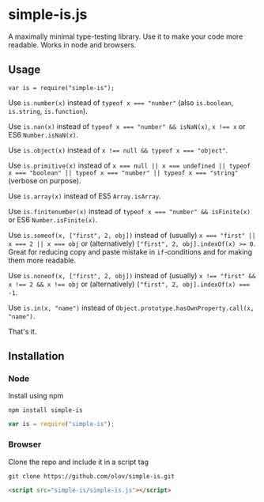 # simple-is.js
A maximally minimal type-testing library. Use it to make your code
more readable. Works in node and browsers.



## Usage
`var is = require("simple-is");`

Use `is.number(x)` instead of `typeof x === "number"` (also `is.boolean`, `is.string`, `is.function`).

Use `is.nan(x)` instead of `typeof x === "number" && isNaN(x)`, `x !== x` or ES6 `Number.isNaN(x)`.

Use `is.object(x)` instead of `x !== null && typeof x === "object"`.

Use `is.primitive(x)` instead of `x === null || x === undefined || typeof x === "boolean" || typeof x === "number" || typeof x === "string"` (verbose on purpose).

Use `is.array(x)` instead of ES5 `Array.isArray`.

Use `is.finitenumber(x)` instead of `typeof x === "number" && isFinite(x)` or ES6 `Number.isFinite(x)`.

Use `is.someof(x, ["first", 2, obj])` instead of (usually) `x === "first" || x === 2 || x === obj` or (alternatively)  `["first", 2, obj].indexOf(x) >= 0`. Great for reducing copy and paste mistake in `if`-conditions and for making them more readable.

Use `is.noneof(x, ["first", 2, obj])` instead of (usually) `x !== "first" && x !== 2 && x !== obj` or (alternatively)  `["first", 2, obj].indexOf(x) === -1`.

Use `is.in(x, "name")` instead of `Object.prototype.hasOwnProperty.call(x, "name")`.

That's it.



## Installation

### Node
Install using npm

    npm install simple-is

```javascript
var is = require("simple-is");
```

### Browser
Clone the repo and include it in a script tag

    git clone https://github.com/olov/simple-is.git

```html
<script src="simple-is/simple-is.js"></script>
```
